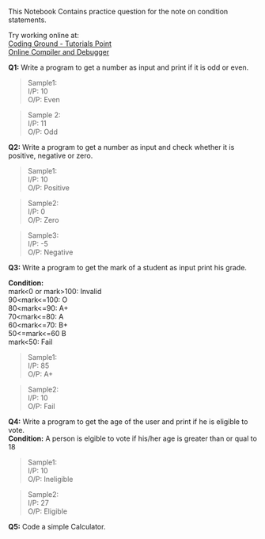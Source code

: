 This Notebook Contains practice question for the note on condition statements.

Try working online at:  
[Coding Ground - Tutorials Point](https://www.tutorialspoint.com/execute_python3_online.php)  
[Online Compiler and Debugger](https://www.onlinegdb.com/online_python_compiler)

**Q1:** Write a program to get a number as input and print if it is odd or even.  
>Sample1:  
I/P: 10  
O/P: Even

>Sample 2:  
I/P: 11  
O/P: Odd

**Q2:** Write a program to get a number as input and check whether it is positive, negative or zero.  
>Sample1:  
I/P: 10  
O/P: Positive

>Sample2:  
I/P: 0  
O/P: Zero

>Sample3:  
I/P: -5  
O/P: Negative

**Q3:** Write a program to get the mark of a student as input print his grade.  

**Condition:**  
mark<0 or mark>100: Invalid  
90<mark<=100: O  
80<mark<=90: A+  
70<mark<=80: A  
60<mark<=70: B+  
50<=mark<=60 B  
mark<50: Fail

>Sample1:  
I/P: 85  
O/P: A+

>Sample2:  
I/P: 10  
O/P: Fail

**Q4:** Write a program to get the age of the user and print if he is eligible to vote.  
**Condition:**
A person is elgible to vote if his/her age is greater than or qual to 18  
>Sample1:  
I/P: 10  
O/P: Ineligible  

>Sample2:  
I/P: 27  
O/P: Eligible

**Q5:** Code a simple Calculator.